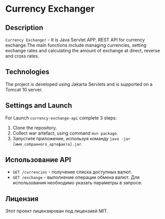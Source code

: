 # Currency Exchanger

## Description
`Currency Exchanger` - It is Java Servlet APP, REST API for currency exchange.The main functions include managing currencies, setting exchange rates and calculating the amount of exchange at direct, reverse and cross rates.

## Technologies
The project is developed using Jakarta Servlets and is supported on a Tomcat 10 server.

## Settings and Launch
For Launch `currency-exchange-api` complete 3 steps:
1. Clone the repository.
2. Collect war artefact, using command `mvn package`.
3. Запустите приложение, используя команду `java -jar [имя_собранного_артефакта].jar`.

## Использование API
- `GET /currencies` - получение списка доступных валют.
- `GET /exchange` - выполнение операции обмена валют. Для использования необходимо указать параметры в запросе.

## Лицензия
Этот проект лицензирован под лицензией MIT.
